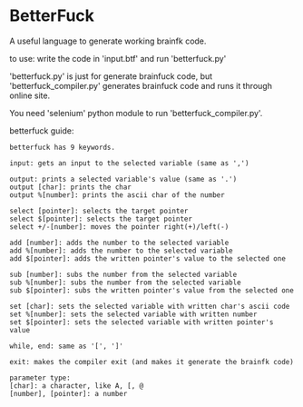 # BetterFuck

A useful language to generate working brainfk code.

to use: write the code in 'input.btf' and run 'betterfuck.py'

'betterfuck.py' is just for generate brainfuck code, 
but 'betterfuck_compiler.py' generates brainfuck code and runs it through online site.

You need 'selenium' python module to run 'betterfuck_compiler.py'.

betterfuck guide:
```
betterfuck has 9 keywords.

input: gets an input to the selected variable (same as ',')

output: prints a selected variable's value (same as '.')
output [char]: prints the char
output %[number]: prints the ascii char of the number

select [pointer]: selects the target pointer
select $[pointer]: selects the target pointer
select +/-[number]: moves the pointer right(+)/left(-)

add [number]: adds the number to the selected variable
add %[number]: adds the number to the selected variable
add $[pointer]: adds the written pointer's value to the selected one

sub [number]: subs the number from the selected variable
sub %[number]: subs the number from the selected variable
sub $[pointer]: subs the written pointer's value from the selected one

set [char]: sets the selected variable with written char's ascii code
set %[number]: sets the selected variable with written number
set $[pointer]: sets the selected variable with written pointer's value

while, end: same as '[', ']'

exit: makes the compiler exit (and makes it generate the brainfk code)

parameter type:
[char]: a character, like A, [, @
[number], [pointer]: a number
```
